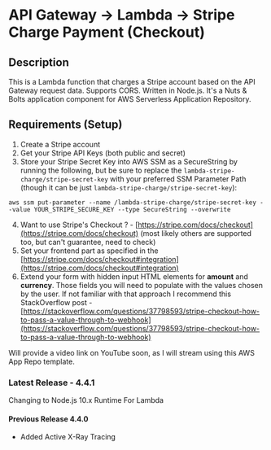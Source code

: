 
# API Gateway -> Lambda -> Stripe Charge Payment (Checkout)

## Description

This is a Lambda function that charges a Stripe account based on the API Gateway request data. Supports CORS. Written in Node.js. It's a Nuts & Bolts application component for AWS Serverless Application Repository.

## Requirements (Setup)

1. Create a Stripe account
2. Get your Stripe API Keys (both public and secret)
3. Store your Stripe Secret Key into AWS SSM as a SecureString by running the following, but be sure to replace the `lambda-stripe-charge/stripe-secret-key` with your preferred SSM Parameter Path (though it can be just `lambda-stripe-charge/stripe-secret-key`):

```ssh
aws ssm put-parameter --name /lambda-stripe-charge/stripe-secret-key --value YOUR_STRIPE_SECURE_KEY --type SecureString --overwrite
```

4. Want to use Stripe's Checkout ? - [https://stripe.com/docs/checkout](https://stripe.com/docs/checkout)
 (most likely others are supported too, but can't guarantee, need to check)
5. Set your frontend part as specified in the [https://stripe.com/docs/checkout#integration](https://stripe.com/docs/checkout#integration)
6. Extend your form with hidden input HTML elements for **amount** and **currency**. Those fields you will need to populate with the values chosen by the user. If not familiar with that approach I recommend this StackOverflow post - [https://stackoverflow.com/questions/37798593/stripe-checkout-how-to-pass-a-value-through-to-webhook](https://stackoverflow.com/questions/37798593/stripe-checkout-how-to-pass-a-value-through-to-webhook)

Will provide a video link on YouTube soon, as I will stream using this AWS App Repo template.

### Latest Release - 4.4.1

Changing to Node.js 10.x Runtime For Lambda

#### Previous Release 4.4.0

- Added Active X-Ray Tracing
